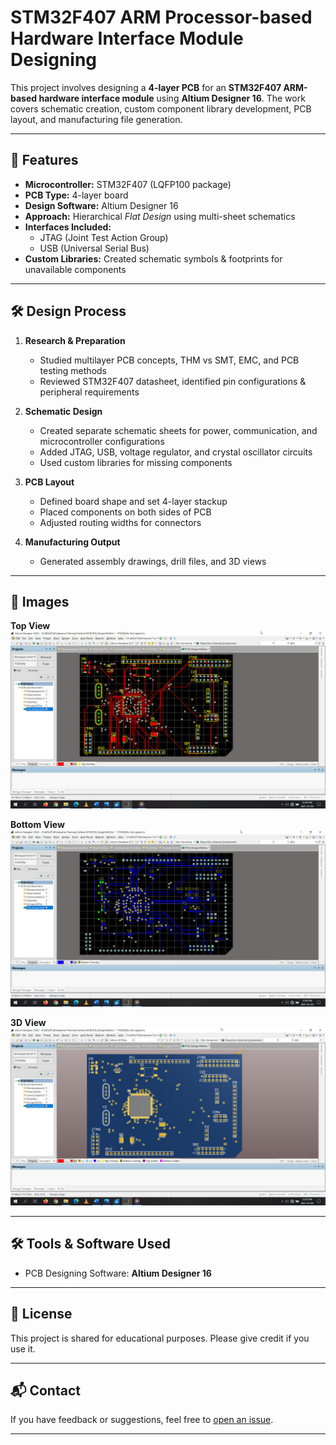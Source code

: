 # STM32F407 ARM Processor-based Hardware Interface Module Designing

This project involves designing a **4-layer PCB** for an **STM32F407 ARM-based hardware interface module** using **Altium Designer 16**. The work covers schematic creation, custom component library development, PCB layout, and manufacturing file generation.

---

## 📌 Features
- **Microcontroller:** STM32F407 (LQFP100 package)
- **PCB Type:** 4-layer board
- **Design Software:** Altium Designer 16
- **Approach:** Hierarchical *Flat Design* using multi-sheet schematics
- **Interfaces Included:**
  - JTAG (Joint Test Action Group)
  - USB (Universal Serial Bus)
- **Custom Libraries:** Created schematic symbols & footprints for unavailable components

---

## 🛠 Design Process
1. **Research & Preparation**
   - Studied multilayer PCB concepts, THM vs SMT, EMC, and PCB testing methods
   - Reviewed STM32F407 datasheet, identified pin configurations & peripheral requirements

2. **Schematic Design**
   - Created separate schematic sheets for power, communication, and microcontroller configurations
   - Added JTAG, USB, voltage regulator, and crystal oscillator circuits
   - Used custom libraries for missing components

3. **PCB Layout**
   - Defined board shape and set 4-layer stackup
   - Placed components on both sides of PCB
   - Adjusted routing widths for connectors

4. **Manufacturing Output**
   - Generated assembly drawings, drill files, and 3D views

---

## 📸 Images

**Top View**  
![Top View](top-view.png)

**Bottom View**  
![Bottom View](bottom-view.png)

**3D View**  
![3D View](3d-view.png)

---

## 🛠 Tools & Software Used
- PCB Designing Software: **Altium Designer 16**

---

## 📜 License
This project is shared for educational purposes. Please give credit if you use it.

---

## 📬 Contact
If you have feedback or suggestions, feel free to [open an issue](https://github.com).

---
